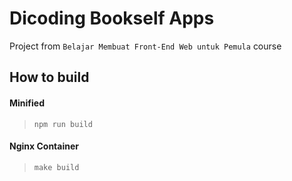 # Dicoding Bookself Apps
Project from  `Belajar Membuat Front-End Web untuk Pemula` course

## How to build

#### Minified
>`npm run build`

#### Nginx Container
>`make build`



